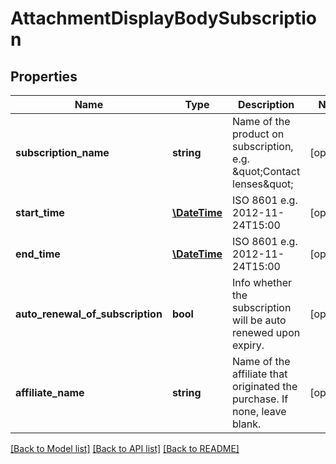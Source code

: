 # AttachmentDisplayBodySubscription

## Properties
Name | Type | Description | Notes
------------ | ------------- | ------------- | -------------
**subscription_name** | **string** | Name of the product on subscription, e.g. \&quot;Contact lenses\&quot; | [optional] 
**start_time** | [**\DateTime**](\DateTime.md) | ISO 8601 e.g. 2012-11-24T15:00 | [optional] 
**end_time** | [**\DateTime**](\DateTime.md) | ISO 8601 e.g. 2012-11-24T15:00 | [optional] 
**auto_renewal_of_subscription** | **bool** | Info whether the subscription will be auto renewed upon expiry. | [optional] 
**affiliate_name** | **string** | Name of the affiliate that originated the purchase. If none, leave blank. | [optional] 

[[Back to Model list]](../../README.md#documentation-for-models) [[Back to API list]](../../README.md#documentation-for-api-endpoints) [[Back to README]](../../README.md)

